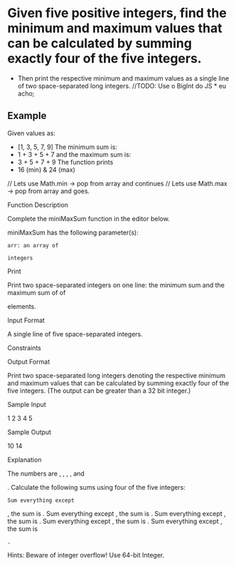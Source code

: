 
# Given five positive integers, find the minimum and maximum values that can be calculated by summing exactly four of the five integers.

* Then print the respective minimum and maximum values as a single line of two space-separated long integers.
//TODO: Use o BigInt do JS * eu acho;


## Example
Given values as: 
  * [1, 3, 5, 7, 9]
The minimum sum is:
  * 1 + 3 + 5 + 7
and the maximum sum is:
  * 3 + 5 + 7 + 9 
The function prints
  * 16 (min) & 24 (max) 

// Lets use Math.min -> pop from array and continues
// Lets use Math.max -> pop from array and goes.



Function Description

Complete the miniMaxSum function in the editor below.

miniMaxSum has the following parameter(s):

    arr: an array of 

    integers

Print

Print two space-separated integers on one line: the minimum sum and the maximum sum of
of

elements.

Input Format

A single line of five space-separated integers.

Constraints

Output Format

Print two space-separated long integers denoting the respective minimum and maximum values that can be calculated by summing exactly four of the five integers. (The output can be greater than a 32 bit integer.)

Sample Input

1 2 3 4 5

Sample Output

10 14

Explanation

The numbers are
, , , , and

. Calculate the following sums using four of the five integers:

    Sum everything except 

, the sum is
.
Sum everything except
, the sum is
.
Sum everything except
, the sum is
.
Sum everything except
, the sum is
.
Sum everything except
, the sum is

    .

Hints: Beware of integer overflow! Use 64-bit Integer.